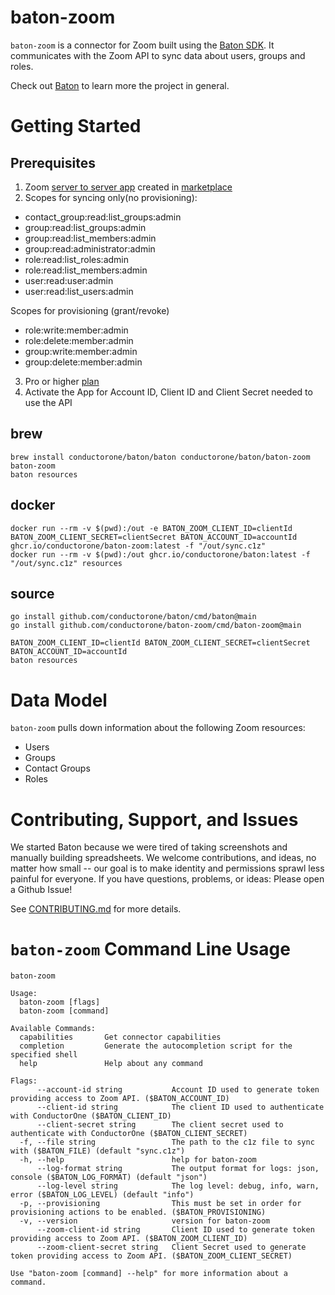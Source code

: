 # baton-zoom
`baton-zoom` is a connector for Zoom built using the [Baton SDK](https://github.com/conductorone/baton-sdk). It communicates with the Zoom API to sync data about users, groups and roles.

Check out [Baton](https://github.com/conductorone/baton) to learn more the project in general.

# Getting Started

## Prerequisites

1. Zoom [server to server app](https://developers.zoom.us/docs/internal-apps/create/) created in [marketplace](https://marketplace.zoom.us/)
2. Scopes for syncing only(no provisioning):
- contact_group:read:list_groups:admin
- group:read:list_groups:admin
- group:read:list_members:admin
- group:read:administrator:admin
- role:read:list_roles:admin
- role:read:list_members:admin
- user:read:user:admin
- user:read:list_users:admin

Scopes for provisioning (grant/revoke)
- role:write:member:admin
- role:delete:member:admin
- group:write:member:admin
- group:delete:member:admin

3. Pro or higher [plan](https://zoom.us/pricing)
4. Activate the App for Account ID, Client ID and Client Secret needed to use the API

## brew

```
brew install conductorone/baton/baton conductorone/baton/baton-zoom
baton-zoom
baton resources
```

## docker

```
docker run --rm -v $(pwd):/out -e BATON_ZOOM_CLIENT_ID=clientId BATON_ZOOM_CLIENT_SECRET=clientSecret BATON_ACCOUNT_ID=accountId ghcr.io/conductorone/baton-zoom:latest -f "/out/sync.c1z"
docker run --rm -v $(pwd):/out ghcr.io/conductorone/baton:latest -f "/out/sync.c1z" resources
```

## source

```
go install github.com/conductorone/baton/cmd/baton@main
go install github.com/conductorone/baton-zoom/cmd/baton-zoom@main

BATON_ZOOM_CLIENT_ID=clientId BATON_ZOOM_CLIENT_SECRET=clientSecret BATON_ACCOUNT_ID=accountId
baton resources
```

# Data Model

`baton-zoom` pulls down information about the following Zoom resources:
- Users
- Groups
- Contact Groups
- Roles

# Contributing, Support, and Issues

We started Baton because we were tired of taking screenshots and manually building spreadsheets. We welcome contributions, and ideas, no matter how small -- our goal is to make identity and permissions sprawl less painful for everyone. If you have questions, problems, or ideas: Please open a Github Issue!

See [CONTRIBUTING.md](https://github.com/ConductorOne/baton/blob/main/CONTRIBUTING.md) for more details.

# `baton-zoom` Command Line Usage

```
baton-zoom

Usage:
  baton-zoom [flags]
  baton-zoom [command]

Available Commands:
  capabilities       Get connector capabilities
  completion         Generate the autocompletion script for the specified shell
  help               Help about any command

Flags:
      --account-id string           Account ID used to generate token providing access to Zoom API. ($BATON_ACCOUNT_ID)
      --client-id string            The client ID used to authenticate with ConductorOne ($BATON_CLIENT_ID)
      --client-secret string        The client secret used to authenticate with ConductorOne ($BATON_CLIENT_SECRET)
  -f, --file string                 The path to the c1z file to sync with ($BATON_FILE) (default "sync.c1z")
  -h, --help                        help for baton-zoom
      --log-format string           The output format for logs: json, console ($BATON_LOG_FORMAT) (default "json")
      --log-level string            The log level: debug, info, warn, error ($BATON_LOG_LEVEL) (default "info")
  -p, --provisioning                This must be set in order for provisioning actions to be enabled. ($BATON_PROVISIONING)
  -v, --version                     version for baton-zoom
      --zoom-client-id string       Client ID used to generate token providing access to Zoom API. ($BATON_ZOOM_CLIENT_ID)
      --zoom-client-secret string   Client Secret used to generate token providing access to Zoom API. ($BATON_ZOOM_CLIENT_SECRET)

Use "baton-zoom [command] --help" for more information about a command.
```
